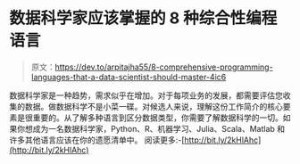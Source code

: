 # 数据科学家应该掌握的 8 种综合性编程语言

> 原文：<https://dev.to/arpitajha55/8-comprehensive-programming-languages-that-a-data-scientist-should-master-4ic6>

数据科学家是一种趋势，需求似乎在增加。对于每项业务的发展，都需要评估您收集的数据。做数据科学不是小菜一碟。对候选人来说，理解这份工作简介的核心要素是很重要的。从了解多种语言到区分数据类型，你需要了解数据科学的一切。如果你想成为一名数据科学家，Python、R、机器学习、Julia、Scala、Matlab 和许多其他语言应该在你的遗愿清单中。
阅读更多:-[http://bit.ly/2kHlAhc](http://bit.ly/2kHlAhc)